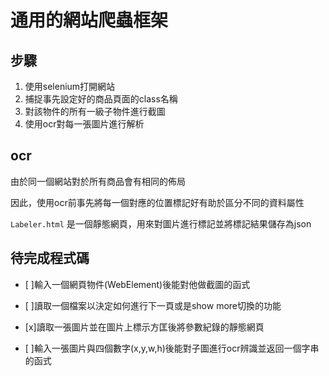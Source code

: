 # 通用的網站爬蟲框架

## 步驟
1. 使用selenium打開網站
2. 捕捉事先設定好的商品頁面的class名稱
3. 對該物件的所有一級子物件進行截圖
4. 使用ocr對每一張圖片進行解析

## ocr

由於同一個網站對於所有商品會有相同的佈局

因此，使用ocr前事先將每一個對應的位置標記好有助於區分不同的資料屬性

`Labeler.html` 是一個靜態網頁，用來對圖片進行標記並將標記結果儲存為json

## 待完成程式碼
- [ ]輸入一個網頁物件(WebElement)後能對他做截圖的函式

- [ ]讀取一個檔案以決定如何進行下一頁或是show more切換的功能

- [x]讀取一張圖片並在圖片上標示方匡後將參數紀錄的靜態網頁

* [ ]輸入一張圖片與四個數字(x,y,w,h)後能對子圖進行ocr辨識並返回一個字串的函式
